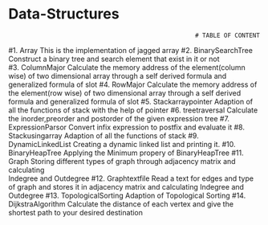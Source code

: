 # Data-Structures
                                                        # TABLE OF CONTENT

 #1.                                     Array                                            This is the implementation of jagged array
 #2.                                     BinarySearchTree                                 Construct a binary tree and search element that exist in it or not  
 #3.                                     ColumnMajor                                      Calculate the memory address of the element(column wise) of two dimensional                                                                                            array through a self derived formula and generalized formula of slot
 #4.                                     RowMajor                                         Calculate the memory address of the element(row wise) of two dimensional                                                                                               array through a self derived formula and generalized formula of slot
 #5.                                     Stackarraypointer                                Adaption of all the functions of stack with the help of pointer
 #6.                                     treetraversal                                    Calculate the inorder,preorder and postorder of the given expression tree
 #7.                                     ExpressionParsor                                 Convert infix expression to postfix and evaluate it
 #8.                                     Stackusingarray                                  Adaption of all the functions of stack
 #9.                                     DynamicLinkedList                                Creating a dynamic linked list and printing it.
 #10.                                    BinaryHeapTree                                   Applying the Minimum propery of BinaryHeapTree
 #11.                                    Graph                                            Storing different types of graph through adjacency matrix and calculating  
                                                                                         Indegree and Outdegree
 #12.                                    Graphtextfile                                    Read a text for edges and type of graph and stores it in adjacency matrix and                                                                                          calculating Indegree and Outdegree
#13.                                     TopologicalSorting                               Adaption of Topological Sorting
#14.                                     DijkstraAlgorithm                                Calculate the distance of each vertex and give the shortest path to your                                                                                                desired destination
